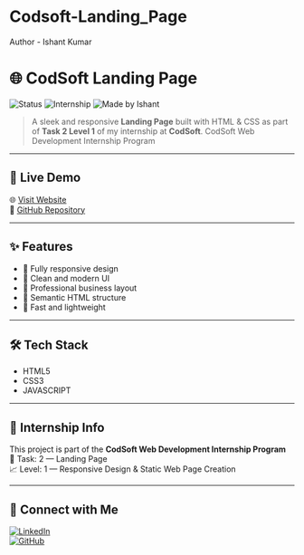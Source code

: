 # Codsoft-Landing_Page
Author - Ishant Kumar
# 🌐 CodSoft Landing Page

![Status](https://img.shields.io/badge/Live%20Demo-Available-00bfff?style=flat-square&logo=githubpages)
![Internship](https://img.shields.io/badge/Task%203-Level%201-orange?style=flat-square&logo=codersrank)
![Made by Ishant](https://img.shields.io/badge/Made%20by-Ishant%20Kumar-blueviolet?style=flat-square)

> A sleek and responsive **Landing Page** built with HTML & CSS as part of **Task 2 Level 1** of my internship at **CodSoft**.
> CodSoft Web Development Internship Program
---

## 🚀 Live Demo

🌐 [Visit Website](https://ishantcode.github.io/Codsoft-Landing_Page/)  
📂 [GitHub Repository](https://github.com/Ishantcode/Codsoft-Landing_Page.git)

---

## ✨ Features

- 📱 Fully responsive design  
- 🎨 Clean and modern UI  
- 💼 Professional business layout  
- 🧩 Semantic HTML structure  
- 🎯 Fast and lightweight

---

## 🛠️ Tech Stack

- HTML5  
- CSS3
- JAVASCRIPT

---

## 📌 Internship Info

This project is part of the **CodSoft Web Development Internship Program**  
📁 Task: 2 — Landing Page  
📈 Level: 1 — Responsive Design & Static Web Page Creation

---

## 🤝 Connect with Me

[![LinkedIn](https://img.shields.io/badge/LinkedIn-Ishant%20Kumar-blue?style=flat-square&logo=linkedin)](https://www.linkedin.com/in/ishant-kumar-0827b2321)  
[![GitHub](https://img.shields.io/badge/GitHub-Ishantcode-black?style=flat-square&logo=github)](https://github.com/Ishantcode)
